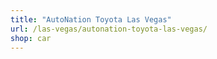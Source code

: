 ```yaml
---
title: "AutoNation Toyota Las Vegas"
url: /las-vegas/autonation-toyota-las-vegas/
shop: car
---
```

